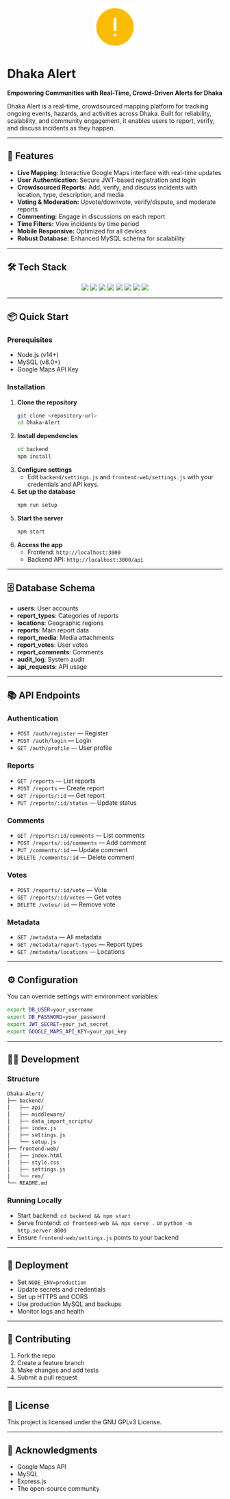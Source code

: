 <!-- Project Icon -->
<p align="center">
  <img src="frontend-web/res/alert.svg" alt="Dhaka Alert Logo" width="100"/>
</p>

# Dhaka Alert

**Empowering Communities with Real-Time, Crowd-Driven Alerts for Dhaka**

Dhaka Alert is a real-time, crowdsourced mapping platform for tracking ongoing events, hazards, and activities across Dhaka. Built for reliability, scalability, and community engagement, it enables users to report, verify, and discuss incidents as they happen.

---

## 🚀 Features

- **Live Mapping:** Interactive Google Maps interface with real-time updates
- **User Authentication:** Secure JWT-based registration and login
- **Crowdsourced Reports:** Add, verify, and discuss incidents with location, type, description, and media
- **Voting & Moderation:** Upvote/downvote, verify/dispute, and moderate reports
- **Commenting:** Engage in discussions on each report
- **Time Filters:** View incidents by time period
- **Mobile Responsive:** Optimized for all devices
- **Robust Database:** Enhanced MySQL schema for scalability

---

## 🛠️ Tech Stack

<p align="center">
  <img src="https://img.shields.io/badge/Node.js-339933?style=for-the-badge&logo=nodedotjs&logoColor=white"/>
  <img src="https://img.shields.io/badge/Express.js-000000?style=for-the-badge&logo=express&logoColor=white"/>
  <img src="https://img.shields.io/badge/MySQL-4479A1?style=for-the-badge&logo=mysql&logoColor=white"/>
  <img src="https://img.shields.io/badge/Google%20Maps%20API-4285F4?style=for-the-badge&logo=googlemaps&logoColor=white"/>
  <img src="https://img.shields.io/badge/JWT-000000?style=for-the-badge&logo=jsonwebtokens&logoColor=white"/>
  <img src="https://img.shields.io/badge/HTML5-E34F26?style=for-the-badge&logo=html5&logoColor=white"/>
  <img src="https://img.shields.io/badge/CSS3-1572B6?style=for-the-badge&logo=css3&logoColor=white"/>
  <img src="https://img.shields.io/badge/JavaScript-F7DF1E?style=for-the-badge&logo=javascript&logoColor=black"/>
</p>

---

## 📦 Quick Start

### Prerequisites
- Node.js (v14+)
- MySQL (v8.0+)
- Google Maps API Key

### Installation
1. **Clone the repository**
   ```bash
   git clone <repository-url>
   cd Dhaka-Alert
   ```
2. **Install dependencies**
   ```bash
   cd backend
   npm install
   ```
3. **Configure settings**
   - Edit `backend/settings.js` and `frontend-web/settings.js` with your credentials and API keys.
4. **Set up the database**
   ```bash
   npm run setup
   ```
5. **Start the server**
   ```bash
   npm start
   ```
6. **Access the app**
   - Frontend: `http://localhost:3000`
   - Backend API: `http://localhost:3000/api`

---

## 🗄️ Database Schema

- **users**: User accounts
- **report_types**: Categories of reports
- **locations**: Geographic regions
- **reports**: Main report data
- **report_media**: Media attachments
- **report_votes**: User votes
- **report_comments**: Comments
- **audit_log**: System audit
- **api_requests**: API usage

---

## 📚 API Endpoints

### Authentication
- `POST /auth/register` — Register
- `POST /auth/login` — Login
- `GET /auth/profile` — User profile

### Reports
- `GET /reports` — List reports
- `POST /reports` — Create report
- `GET /reports/:id` — Get report
- `PUT /reports/:id/status` — Update status

### Comments
- `GET /reports/:id/comments` — List comments
- `POST /reports/:id/comments` — Add comment
- `PUT /comments/:id` — Update comment
- `DELETE /comments/:id` — Delete comment

### Votes
- `POST /reports/:id/vote` — Vote
- `GET /reports/:id/votes` — Get votes
- `DELETE /votes/:id` — Remove vote

### Metadata
- `GET /metadata` — All metadata
- `GET /metadata/report-types` — Report types
- `GET /metadata/locations` — Locations

---

## ⚙️ Configuration

You can override settings with environment variables:
```bash
export DB_USER=your_username
export DB_PASSWORD=your_password
export JWT_SECRET=your_jwt_secret
export GOOGLE_MAPS_API_KEY=your_api_key
```

---

## 🧑‍💻 Development

### Structure
```
Dhaka-Alert/
├── backend/
│   ├── api/
│   ├── middleware/
│   ├── data_import_scripts/
│   ├── index.js
│   ├── settings.js
│   └── setup.js
├── frontend-web/
│   ├── index.html
│   ├── style.css
│   ├── settings.js
│   └── res/
└── README.md
```

### Running Locally
- Start backend: `cd backend && npm start`
- Serve frontend: `cd frontend-web && npx serve .` or `python -m http.server 8000`
- Ensure `frontend-web/settings.js` points to your backend

---

## 🚀 Deployment
- Set `NODE_ENV=production`
- Update secrets and credentials
- Set up HTTPS and CORS
- Use production MySQL and backups
- Monitor logs and health

---

## 🤝 Contributing
1. Fork the repo
2. Create a feature branch
3. Make changes and add tests
4. Submit a pull request

---

## 📄 License

This project is licensed under the GNU GPLv3 License.

---

## 🙏 Acknowledgments
- Google Maps API
- MySQL
- Express.js
- The open-source community
